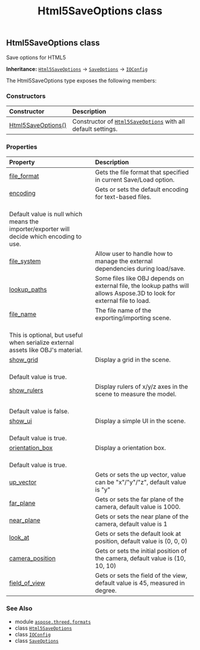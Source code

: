 ﻿---
title: Html5SaveOptions class
second_title: Aspose.3D for Python via .NET API References
description: 
type: docs
weight: 120
url: /python-net/aspose.threed.formats/html5saveoptions/
is_root: false
---

## Html5SaveOptions class

Save options for HTML5



**Inheritance:** [`Html5SaveOptions`](/3d/python-net/aspose.threed.formats/html5saveoptions) → 
[`SaveOptions`](/3d/python-net/aspose.threed.formats/saveoptions) → 
[`IOConfig`](/3d/python-net/aspose.threed.formats/ioconfig)



The Html5SaveOptions type exposes the following members:

### Constructors
| Constructor | Description |
| :- | :- |
| [Html5SaveOptions()](/3d/python-net/aspose.threed.formats/html5saveoptions/__init__/#) | Constructor of [`Html5SaveOptions`](/3d/python-net/aspose.threed.formats/html5saveoptions) with all default settings. |


### Properties
| Property | Description |
| :- | :- |
| [file_format](/3d/python-net/aspose.threed.formats/html5saveoptions/file_format) | Gets the file format that specified in current Save/Load option. |
| [encoding](/3d/python-net/aspose.threed.formats/html5saveoptions/encoding) | Gets or sets the default encoding for text-based files.<br/>Default value is null which means the importer/exporter will decide which encoding to use. |
| [file_system](/3d/python-net/aspose.threed.formats/html5saveoptions/file_system) | Allow user to handle how to manage the external dependencies during load/save. |
| [lookup_paths](/3d/python-net/aspose.threed.formats/html5saveoptions/lookup_paths) | Some files like OBJ depends on external file, the lookup paths will allows Aspose.3D to look for external file to load. |
| [file_name](/3d/python-net/aspose.threed.formats/html5saveoptions/file_name) | The file name of the exporting/importing scene.<br/>This is optional, but useful when serialize external assets like OBJ's material. |
| [show_grid](/3d/python-net/aspose.threed.formats/html5saveoptions/show_grid) | Display a grid in the scene.<br/>Default value is true. |
| [show_rulers](/3d/python-net/aspose.threed.formats/html5saveoptions/show_rulers) | Display rulers of x/y/z axes in the scene to measure the model.<br/>Default value is false. |
| [show_ui](/3d/python-net/aspose.threed.formats/html5saveoptions/show_ui) | Display a simple UI in the scene.<br/>Default value is true. |
| [orientation_box](/3d/python-net/aspose.threed.formats/html5saveoptions/orientation_box) | Display a orientation box.<br/>Default value is true. |
| [up_vector](/3d/python-net/aspose.threed.formats/html5saveoptions/up_vector) | Gets or sets the up vector, value can be "x"/"y"/"z", default value is "y" |
| [far_plane](/3d/python-net/aspose.threed.formats/html5saveoptions/far_plane) | Gets or sets the far plane of the camera, default value is 1000. |
| [near_plane](/3d/python-net/aspose.threed.formats/html5saveoptions/near_plane) | Gets or sets the near plane of the camera, default value is 1 |
| [look_at](/3d/python-net/aspose.threed.formats/html5saveoptions/look_at) | Gets or sets the default look at position, default value is (0, 0, 0) |
| [camera_position](/3d/python-net/aspose.threed.formats/html5saveoptions/camera_position) | Gets or sets the initial position of the camera, default value is (10, 10, 10) |
| [field_of_view](/3d/python-net/aspose.threed.formats/html5saveoptions/field_of_view) | Gets or sets the field of the view, default value is 45, measured in degree. |



### See Also
* module [`aspose.threed.formats`](..)
* class [`Html5SaveOptions`](/3d/python-net/aspose.threed.formats/html5saveoptions)
* class [`IOConfig`](/3d/python-net/aspose.threed.formats/ioconfig)
* class [`SaveOptions`](/3d/python-net/aspose.threed.formats/saveoptions)

